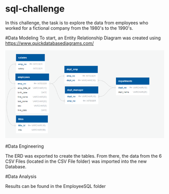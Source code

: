 # sql-challenge

In this challenge, the task is to explore the data from employees who worked for a fictional company from the 1980's to the 1990's.

#Data Modeling
To start, an Entity Relationship Diagram was created using https://www.quickdatabasediagrams.com/

![image1](ERD.png)

#Data Engineering

The ERD was exported to create the tables. From there, the data from the 6 CSV Files (located in the CSV File folder) was imported into the new Database.

#Data Analysis

Results can be found in the EmployeeSQL folder
